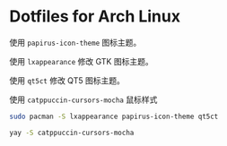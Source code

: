 # Dotfiles for Arch Linux

使用 `papirus-icon-theme` 图标主题。

使用 `lxappearance` 修改 GTK 图标主题。

使用 `qt5ct` 修改 QT5 图标主题。

使用 `catppuccin-cursors-mocha` 鼠标样式

```bash
sudo pacman -S lxappearance papirus-icon-theme qt5ct

yay -S catppuccin-cursors-mocha
```
